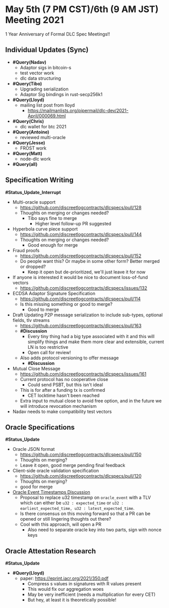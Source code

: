 # May 5th (7 PM CST)/6th (9 AM JST) Meeting 2021

1 Year Anniversary of Formal DLC Spec Meetings!!

## Individual Updates (Sync)

* **#Query(Nadav)**
  * Adaptor sigs in bitcoin-s
  * test vector work
  * dlc data structuring
* **#Query(Tibo)**
  * Upgrading serialization
  * Adaptor Sig bindings in rust-secp256k1
* **#Query(Lloyd)**
  * mailing list post from lloyd
    * https://mailmanlists.org/pipermail/dlc-dev/2021-April/000069.html
* **#Query(Chris)**
  * dlc wallet for btc 2021
* **#Query(Antoine)**
  * reviewed multi-oracle
* **#Query(Jesse)**
  * FROST work
* **#Query(Matt)**
  * node-dlc work
* **#Query(all)**

## Specification Writing

**#Status_Update_Interrupt**

* Multi-oracle support
  * https://github.com/discreetlogcontracts/dlcspecs/pull/128
  * Thoughts on merging or changes needed?
    * Tibo says fine to merge
      * Higher level follow-up PR suggested
* Hyperbola curve piece support
  * https://github.com/discreetlogcontracts/dlcspecs/pull/144
  * Thoughts on merging or changes needed?
    * Good enough for merge
* Fraud proofs
  * https://github.com/discreetlogcontracts/dlcspecs/pull/152
  * Do people want this? Or maybe in some other form? Better merged or dropped?
    * Keep it open but de-prioritized, we'll just leave it for now
* If anyone is interested it would be nice to document loss-of-fund vectors
  * https://github.com/discreetlogcontracts/dlcspecs/issues/132
* ECDSA Adaptor Signature Specification
  * https://github.com/discreetlogcontracts/dlcspecs/pull/114
  * Is this missing something or good to merge?
    * Good to merge
* Draft Updating P2P message serialization to include sub-types, optional fields, tlv streams
  * https://github.com/discreetlogcontracts/dlcspecs/pull/163
  * **#Discussion**
    * Every tiny thing had a big type associated with it and this will simplify things and make them more clear and extensible, current LN is too restrictive
    * Open call for review!
  * Also adds protocol versioning to offer message
    * **#Discussion**
* Mutual Close Message
  * https://github.com/discreetlogcontracts/dlcspecs/issues/161
  * Current protocol has no cooperative close
    * Could send PSBT, but this isn't ideal
  * This is for after a funding tx is confirmed
    * CET locktime hasn't been reached
  * Extra input to mutual close to avoid free option, and in the future we will introduce revocation mechanism
* Nadav needs to make compatibility test vectors

## Oracle Specifications

**#Status_Update**

* Oracle JSON format
  * https://github.com/discreetlogcontracts/dlcspecs/pull/150
  * Thoughts on merging?
  * Leave it open, good merge pending final feedback
* Client-side oracle validation specification
  * https://github.com/discreetlogcontracts/dlcspecs/pull/120
  * Thoughts on merging?
  * good for merge
* [Oracle Event Timestamps Discussion](https://mailmanlists.org/pipermail/dlc-dev/2021-February/000015.html)
  * Proposal to replace u32 timestamp on `oracle_event` with a TLV which can either be `u32 : expected_time` or `u32 : earliest_expected_time, u32 : latest_expected_time`.
  * Is there consensus on this moving forward so that a PR can be opened or still lingering thoughts out there?
  * Cool with this approach, will open a PR
    * Also need to separate oracle key into two parts, sign with nonce keys

## Oracle Attestation Research

**#Status_Update**

* **#Query(Lloyd)**
  * paper: https://eprint.iacr.org/2021/350.pdf
    * Compress s values in signatures with R values present
    * This would fix our aggregation woes
    * May be very inefficient (needs a multiplication for every CET)
    * But hey, at least it is theoretically possible!
